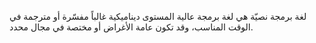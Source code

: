 لغة برمجة نصيّة هي لغة برمجة عالية المستوى ديناميكية غالباً مفسّرة أو مترجمة في الوقت المناسب، وقد تكون عامة الأغراض أو مختصة في مجال محدد.